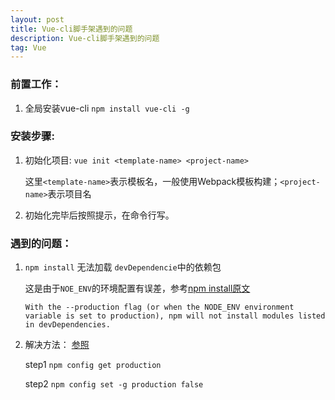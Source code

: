 ```yaml
---
layout: post
title: Vue-cli脚手架遇到的问题
description: Vue-cli脚手架遇到的问题
tag: Vue
---
```


### 前置工作：

1. 全局安装vue-cli `npm install vue-cli -g`

### 安装步骤: 

1. 初始化项目: `vue init <template-name> <project-name>`

   这里`<template-name>`表示模板名，一般使用Webpack模板构建；`<project-name>`表示项目名

2. 初始化完毕后按照提示，在命令行写。

### 遇到的问题：

1. `npm install` 无法加载 `devDependencie`中的依赖包 

   这是由于`NOE_ENV`的环境配置有误差，参考[npm install原文](https://docs.npmjs.com/cli/install)

   ```
   With the --production flag (or when the NODE_ENV environment variable is set to production), npm will not install modules listed in devDependencies.

   ```

2. 解决方法： [参照](https://stackoverflow.com/questions/34700610/npm-install-wont-install-devdependencies)

   step1 `npm config get production`

   step2 `npm config set -g production false`
